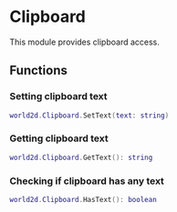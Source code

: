 # Clipboard
This module provides clipboard access.

## Functions

### Setting clipboard text
```lua
world2d.Clipboard.SetText(text: string)
```

### Getting clipboard text
```lua
world2d.Clipboard.GetText(): string
```

### Checking if clipboard has any text
```lua
world2d.Clipboard.HasText(): boolean
```